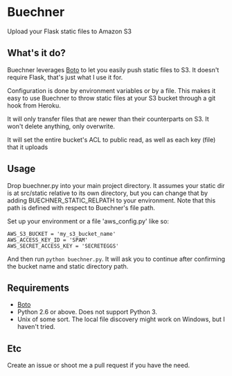 # Buechner

Upload your Flask static files to Amazon S3

## What's it do?

Buechner leverages [Boto](https://github.com/boto/boto) to let you easily push
static files to S3. It doesn't require Flask, that's just what I use it for.

Configuration is done by environment variables or by a file. This makes it
easy to use Buechner to throw static files at your S3 bucket through a git
hook from Heroku.

It will only transfer files that are newer than their counterparts on S3. It
won't delete anything, only overwrite.

It will set the entire bucket's ACL to public read, as well as each key (file)
that it uploads

## Usage

Drop buechner.py into your main project directory. It assumes your static
dir is at src/static relative to its own directory, but you can change that by
adding BUECHNER_STATIC_RELPATH to your environment. Note that this path is
defined with respect to Buechner's file path.

Set up your environment or a file 'aws_config.py' like so:

    AWS_S3_BUCKET = 'my_s3_bucket_name'
    AWS_ACCESS_KEY_ID = 'SPAM'
    AWS_SECRET_ACCESS_KEY = 'SECRETEGGS'

And then run `python buechner.py`. It will ask you to continue after confirming
the bucket name and static directory path.

## Requirements

*  [Boto](https://github.com/boto/boto)
*  Python 2.6 or above. Does not support Python 3.
*  Unix of some sort. The local file discovery might work on Windows, but I
   haven't tried.

## Etc

Create an issue or shoot me a pull request if you have the need.
